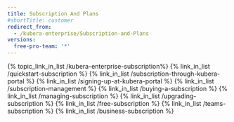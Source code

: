 ```yaml
---
title: Subscription And Plans
#shortTitle: customer
redirect_from:
  - /kubera-enterprise/Subscription-and-Plans
versions:
  free-pro-team: '*'
---
```


{% topic_link_in_list /kubera-enterprise-subscription%}
    {% link_in_list /quickstart-subscription %}
    {% link_in_list /subscription-through-kubera-portal %}
    {% link_in_list /signing-up-at-kubera-portal %}
    {% link_in_list /subscription-management %}
    {% link_in_list /buying-a-subscription %}
    {% link_in_list /managing-subscription %}
    {% link_in_list /upgrading-subscription %}
    {% link_in_list /free-subscription %}
    {% link_in_list /teams-subscription %}
    {% link_in_list /business-subscription %}

